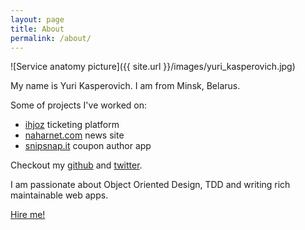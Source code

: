 ```yaml
---
layout: page
title: About
permalink: /about/
---
```


![Service anatomy picture]({{ site.url }}/images/yuri_kasperovich.jpg)

My name is Yuri Kasperovich. I am from Minsk, Belarus.

Some of projects I've worked on: 

* [ihjoz](http://www.ihjoz.com) ticketing platform
* [naharnet.com](http://www.naharnet.com) news site
* [snipsnap.it](http://www.snipsnap.it) coupon author app

Checkout my [github](http://github.com/yukas) and
[twitter](http://twitter.com/yukas).

I am passionate about Object Oriented Design, TDD and writing rich maintainable
web apps.

[Hire me!](mailto:ykas.gg@gmail.com)
